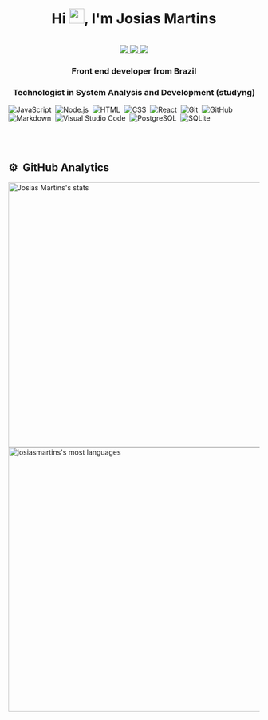 <!-- <h1 align="center">Hi <img src="https://raw.githubusercontent.com/kaueMarques/kaueMarques/master/hi.gif" width="30px">, I'm Josias Martins</h1> -->
<!-- <p align="center"> <img src="https://komarev.com/ghpvc/?username=josiasmartinso&color=yellow" alt="Profile views" /> </p> -->

<!-- <h2 align="center">Front End Developer</h2>
<h2 align="center">Analise e desenvolvimento de sistema (studing)</h2>
<p align="center" style="border:none">
  <img alt="visitors" src="https://visitor-badge.glitch.me/badge?page_id=josiasmartins.josiasmartins&left_color=grey&right_color=blue" />
  <img alt="ViewCount" src="https://views.whatilearened.today/views/github/josiasmartins/josiasmartins.svg" />
</p> -->


<!-- <br><br> -->

<!-- ## 🛠 &nbsp;Tech Stack -->

<h1 align="center">Hi <img src="https://raw.githubusercontent.com/iampavangandhi/iampavangandhi/master/gifs/Hi.gif" width="30px">, I'm Josias Martins</h1>
 <p align="center"><br/>

  <a href="https://www.linkedin.com/in/josiasmartins/">
    <img src="https://img.shields.io/badge/-LinkedIn-blue?style=flat&logo=Linkedin&logoColor=white">
  </a>

  <a href="mailto:josiasmartinscaitano@gmail.com">
    <img src="https://img.shields.io/badge/-Gmail-c14438?style=flat&logo=Gmail&logoColor=white">
  </a>

  <a href="mailto:josiasmartinscaitano@outlook.com">
    <img src="https://img.shields.io/badge/-Outlook-0078D4?style=flat&logo=Microsoft-Outlook&logoColor=white">
  </a>

</p>

<h3 align="center">Front end developer from Brazil</h3>
<h3 align="center">Technologist in System Analysis and Development (studyng)
</h3>

![JavaScript](https://img.shields.io/badge/-JavaScript-05122A?style=flat&logo=javascript)&nbsp;
![Node.js](https://img.shields.io/badge/-Node.js-05122A?style=flat&logo=node.js)&nbsp;
![HTML](https://img.shields.io/badge/-HTML-05122A?style=flat&logo=HTML5)&nbsp;
![CSS](https://img.shields.io/badge/-CSS-05122A?style=flat&logo=CSS3&logoColor=1572B6)&nbsp;
![React](https://img.shields.io/badge/-React-05122A?style=flat&logo=react)&nbsp;
![Git](https://img.shields.io/badge/-Git-05122A?style=flat&logo=git)&nbsp;
![GitHub](https://img.shields.io/badge/-GitHub-05122A?style=flat&logo=github)&nbsp;
![Markdown](https://img.shields.io/badge/-Markdown-05122A?style=flat&logo=markdown)&nbsp;
![Visual Studio Code](https://img.shields.io/badge/-Visual%20Studio%20Code-05122A?style=flat&logo=visual-studio-code&logoColor=007ACC)&nbsp;
![PostgreSQL](https://img.shields.io/badge/-PostgreSQL-05122A?style=flat&logo=postgresql)&nbsp;
![SQLite](https://img.shields.io/badge/-SQLite-05122A?style=flat&logo=sqlite)&nbsp;

<br><br>

## ⚙️ &nbsp;GitHub Analytics

<p align="left">
<img width="530em" src="https://github-readme-stats.vercel.app/api?username=josiasmartins&show_icons=true&theme=vision-friendly-dark" alt="Josias Martins's stats"/>
<img width="530em" src="https://github-readme-stats.vercel.app/api/top-langs/?username=josiasmartins&layout=compact&langs_count=7&theme=vision-friendly-dark" alt="josiasmartins's most languages"/>
</p>
<br><br>
